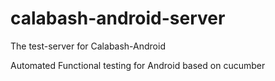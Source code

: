 # calabash-android-server
The test-server for Calabash-Android

Automated Functional testing for Android based on cucumber
